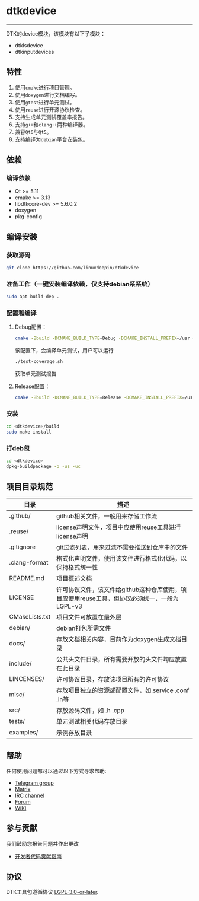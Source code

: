 # dtkdevice

------------
DTK的device模块，该模块有以下子模块：

* dtklsdevice
* dtkinputdevices

## 特性

1. 使用`cmake`进行项目管理。
2. 使用`doxygen`进行文档编写。
3. 使用`gtest`进行单元测试。
4. 使用`reuse`进行开源协议检查。
5. 支持生成单元测试覆盖率报告。
6. 支持`g++`和`clang++`两种编译器。
7. 兼容`Qt6`与`Qt5`。
8. 支持编译为`debian`平台安装包。

## 依赖

### 编译依赖

* Qt >= 5.11
* cmake >= 3.13
* libdtkcore-dev >= 5.6.0.2
* doxygen
* pkg-config

## 编译安装

### 获取源码

```bash
git clone https://github.com/linuxdeepin/dtkdevice
```

### 准备工作（一键安装编译依赖，仅支持debian系系统）

```bash
sudo apt build-dep .
```

### 配置和编译

1. Debug配置：

    ```bash
    cmake -Bbuild -DCMAKE_BUILD_TYPE=Debug -DCMAKE_INSTALL_PREFIX=/usr && cmake --build build
    ```

    该配置下，会编译单元测试，用户可以运行

    ```bash
    ./test-coverage.sh
    ```

    获取单元测试报告
2. Release配置：

    ```bash
    cmake -Bbuild -DCMAKE_BUILD_TYPE=Release -DCMAKE_INSTALL_PREFIX=/usr && cmake --build build
    ```

### 安装

```bash
cd <dtkdevice>/build
sudo make install
```

### 打deb包

```bash
cd <dtkdevice>
dpkg-buildpackage -b -us -uc
```

## 项目目录规范

 **目录**           | **描述**
------------------|---------------------------------------------------------
 .github/         | github相关文件，一般用来存储工作流
 .reuse/          | license声明文件，项目中应使用reuse工具进行license声明
 .gitignore       | git过滤列表，用来过滤不需要推送到仓库中的文件
 .clang-format    | 格式化声明文件，使用该文件进行格式化代码，以保持格式统一性
 README.md        | 项目概述文档
 LICENSE          | 许可协议文件，该文件给github这种仓库使用，项目应使用reuse工具，但协议必须统一，一般为LGPL-v3
 CMakeLists.txt   | 项目文件可放置在最外层
 debian/          | debian打包所需文件
 docs/            | 存放文档相关内容，目前作为doxygen生成文档目录
 include/         | 公共头文件目录，所有需要开放的头文件均应放置在此目录
 LINCENSES/       | 许可协议目录，存放该项目所有的许可协议
 misc/            | 存放项目独立的资源或配置文件，如.service .conf .in等
 src/             | 存放源码文件，如 .h .cpp
 tests/           | 单元测试相关代码存放目录
 examples/        | 示例存放目录

## 帮助

任何使用问题都可以通过以下方式寻求帮助:

* [Telegram group](https://t.me/deepin)
* [Matrix](https://matrix.to/#/#deepin-community:matrix.org)
* [IRC channel](https://webchat.freenode.net/?channels=deepin)
* [Forum](https://bbs.deepin.org)
* [WiKi](https://wiki.deepin.org/)

## 参与贡献

我们鼓励您报告问题并作出更改

* [开发者代码贡献指南](https://github.com/linuxdeepin/developer-center/wiki/Contribution-Guidelines-for-Developers)

## 协议

DTK工具包遵循协议 [LGPL-3.0-or-later](LICENSE).
